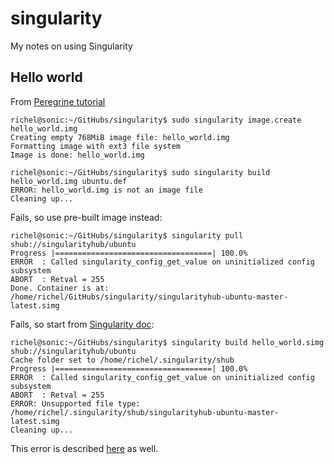 # singularity

My notes on using Singularity

## Hello world

From [Peregrine tutorial](https://redmine.hpc.rug.nl/redmine/projects/peregrine/wiki/Singularity_containers_-_define_your_own_software_environment)

```
richel@sonic:~/GitHubs/singularity$ sudo singularity image.create hello_world.img
Creating empty 768MiB image file: hello_world.img
Formatting image with ext3 file system
Image is done: hello_world.img
```

```
richel@sonic:~/GitHubs/singularity$ sudo singularity build hello_world.img ubuntu.def
ERROR: hello_world.img is not an image file
Cleaning up...
```

Fails, so use pre-built image instead:

```
richel@sonic:~/GitHubs/singularity$ singularity pull shub://singularityhub/ubuntu
Progress |===================================| 100.0% 
ERROR  : Called singularity_config_get_value on uninitialized config subsystem
ABORT  : Retval = 255
Done. Container is at: /home/richel/GitHubs/singularity/singularityhub-ubuntu-master-latest.simg
```

Fails, so start from [Singularity doc](https://singularity.lbl.gov/docs-build-container):

```
richel@sonic:~/GitHubs/singularity$ singularity build hello_world.simg shub://singularityhub/ubuntu
Cache folder set to /home/richel/.singularity/shub
Progress |===================================| 100.0% 
ERROR  : Called singularity_config_get_value on uninitialized config subsystem
ABORT  : Retval = 255
ERROR: Unsupported file type: /home/richel/.singularity/shub/singularityhub-ubuntu-master-latest.simg
Cleaning up...
```

This error is described [here](https://github.com/sylabs/singularity/issues/1947#issue-358414251) 
as well.

